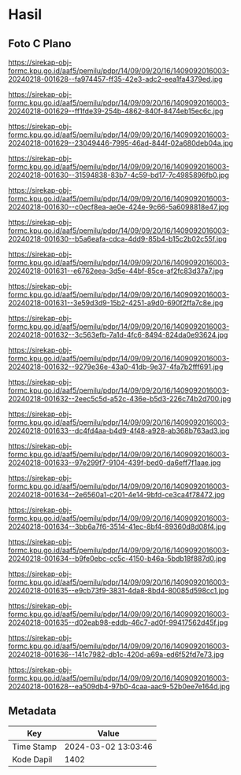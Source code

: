 # Hasil

## Foto C Plano

https://sirekap-obj-formc.kpu.go.id/aaf5/pemilu/pdpr/14/09/09/20/16/1409092016003-20240218-001628--fa974457-ff35-42e3-adc2-eea1fa4379ed.jpg

https://sirekap-obj-formc.kpu.go.id/aaf5/pemilu/pdpr/14/09/09/20/16/1409092016003-20240218-001629--ff1fde39-254b-4862-840f-8474eb15ec6c.jpg

https://sirekap-obj-formc.kpu.go.id/aaf5/pemilu/pdpr/14/09/09/20/16/1409092016003-20240218-001629--23049446-7995-46ad-844f-02a680deb04a.jpg

https://sirekap-obj-formc.kpu.go.id/aaf5/pemilu/pdpr/14/09/09/20/16/1409092016003-20240218-001630--31594838-83b7-4c59-bd17-7c4985896fb0.jpg

https://sirekap-obj-formc.kpu.go.id/aaf5/pemilu/pdpr/14/09/09/20/16/1409092016003-20240218-001630--c0ecf8ea-ae0e-424e-9c66-5a6098818e47.jpg

https://sirekap-obj-formc.kpu.go.id/aaf5/pemilu/pdpr/14/09/09/20/16/1409092016003-20240218-001630--b5a6eafa-cdca-4dd9-85b4-b15c2b02c55f.jpg

https://sirekap-obj-formc.kpu.go.id/aaf5/pemilu/pdpr/14/09/09/20/16/1409092016003-20240218-001631--e6762eea-3d5e-44bf-85ce-af2fc83d37a7.jpg

https://sirekap-obj-formc.kpu.go.id/aaf5/pemilu/pdpr/14/09/09/20/16/1409092016003-20240218-001631--3e59d3d9-15b2-4251-a9d0-690f2ffa7c8e.jpg

https://sirekap-obj-formc.kpu.go.id/aaf5/pemilu/pdpr/14/09/09/20/16/1409092016003-20240218-001632--3c563efb-7a1d-4fc6-8494-824da0e93624.jpg

https://sirekap-obj-formc.kpu.go.id/aaf5/pemilu/pdpr/14/09/09/20/16/1409092016003-20240218-001632--9279e36e-43a0-41db-9e37-4fa7b2fff691.jpg

https://sirekap-obj-formc.kpu.go.id/aaf5/pemilu/pdpr/14/09/09/20/16/1409092016003-20240218-001632--2eec5c5d-a52c-436e-b5d3-226c74b2d700.jpg

https://sirekap-obj-formc.kpu.go.id/aaf5/pemilu/pdpr/14/09/09/20/16/1409092016003-20240218-001633--dc4fd4aa-b4d9-4f48-a928-ab368b763ad3.jpg

https://sirekap-obj-formc.kpu.go.id/aaf5/pemilu/pdpr/14/09/09/20/16/1409092016003-20240218-001633--97e299f7-9104-439f-bed0-da6eff7f1aae.jpg

https://sirekap-obj-formc.kpu.go.id/aaf5/pemilu/pdpr/14/09/09/20/16/1409092016003-20240218-001634--2e6560a1-c201-4e14-9bfd-ce3ca4f78472.jpg

https://sirekap-obj-formc.kpu.go.id/aaf5/pemilu/pdpr/14/09/09/20/16/1409092016003-20240218-001634--3bb6a7f6-3514-41ec-8bf4-89360d8d08f4.jpg

https://sirekap-obj-formc.kpu.go.id/aaf5/pemilu/pdpr/14/09/09/20/16/1409092016003-20240218-001634--b9fe0ebc-cc5c-4150-b46a-5bdb18f887d0.jpg

https://sirekap-obj-formc.kpu.go.id/aaf5/pemilu/pdpr/14/09/09/20/16/1409092016003-20240218-001635--e9cb73f9-3831-4da8-8bd4-80085d598cc1.jpg

https://sirekap-obj-formc.kpu.go.id/aaf5/pemilu/pdpr/14/09/09/20/16/1409092016003-20240218-001635--d02eab98-eddb-46c7-ad0f-99417562d45f.jpg

https://sirekap-obj-formc.kpu.go.id/aaf5/pemilu/pdpr/14/09/09/20/16/1409092016003-20240218-001636--141c7982-db1c-420d-a69a-ed6f52fd7e73.jpg

https://sirekap-obj-formc.kpu.go.id/aaf5/pemilu/pdpr/14/09/09/20/16/1409092016003-20240218-001628--ea509db4-97b0-4caa-aac9-52b0ee7e164d.jpg


## Metadata

| Key        | Value               |
| ---------- | ------------------- |
| Time Stamp | 2024-03-02 13:03:46 |
| Kode Dapil | 1402                |



